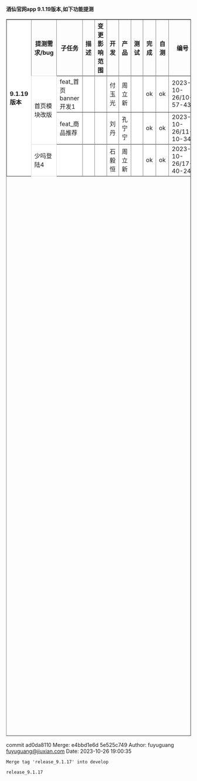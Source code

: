

 <h4> 酒仙官网app 9.1.19版本,如下功能提测 </h4> 
 

<table border="1" cellpadding="0" cellspacing="0" width="50%" height="50%">
    <tr>
      <th style="background-color:#ffffff;" rowspan="7" align="left">9.1.19版本</th>
    </tr>
      	<tr>
    	    	<th>提测需求/bug</th>
    	    	<th>子任务</th>
    	    	<th>描述</th>
    	    	<th>变更影响范围</th>
    	    	<th rowspan="1">开发</th>
    	    	<th>产品</th>
    	    	<th>测试</th>
    	    	<th>完成</th>
    	    	<th>自测</th>
    	    	<th>编号</th>
    	    	<th>提测时间</th>
    	    	<th style="width:15px">提测分支</th>
      	</tr>
  <tr>
      <td rowspan="3" style="background-color:#ffffff;border-width:1px;border-style:solid;border-color:#d9d9d9;opacity:1" align="left"  >首页模块改版</td>
  </tr>
    	<tr style="background-color:#ffffffff;">
    	  <td rowspan="1" align="left" translate="子任务">feat_首页banner开发1</td>
    	  <td translate="描述">       <pre></pre></td>
    	  <td translate="变更影响范围">    </td>
    	  <td translate="开发">付玉光</td>
    	  <td translate="产品">周立新</td>
    	  <td translate="测试"></td>
    	  <td translate="完成">ok</td>
    	  <td translate="自测">ok</td>
        <td translate="编号">2023-10-26/10-57-43</td>
        <td translate="提测时间"></td>
        <td translate="提测分支" >feature/feature_preRelease_9.1.19</td>
    	</tr>
    	<tr style="background-color:#ffffffff;">
    	  <td rowspan="1" align="left" translate="子任务">feat_商品推荐</td>
    	  <td translate="描述">       <pre></pre></td>
    	  <td translate="变更影响范围">    </td>
    	  <td translate="开发">刘丹</td>
    	  <td translate="产品">孔宁宁</td>
    	  <td translate="测试"></td>
    	  <td translate="完成">ok</td>
    	  <td translate="自测">ok</td>
        <td translate="编号">2023-10-26/11-10-34</td>
        <td translate="提测时间"></td>
        <td translate="提测分支" >feature/feature_preRelease_9.1.19</td>
    	</tr>
  <tr>
      <td rowspan="2" style="background-color:#ffffff;border-width:1px;border-style:solid;border-color:#d9d9d9;opacity:1" align="left"  >少吗登陆4</td>
  </tr>
    	<tr style="background-color:#ffffffff;">
    	  <td rowspan="1" align="left" translate="子任务"></td>
    	  <td translate="描述">       <pre></pre></td>
    	  <td translate="变更影响范围">    </td>
    	  <td translate="开发">石毅恒</td>
    	  <td translate="产品">周立新</td>
    	  <td translate="测试"></td>
    	  <td translate="完成">ok</td>
    	  <td translate="自测">ok</td>
        <td translate="编号">2023-10-26/17-40-24</td>
        <td translate="提测时间"></td>
        <td translate="提测分支" >feature/feature_preRelease_9.1.19</td>
    	</tr>
</table>


  
commit ad0da8110
Merge: e4bbd1e6d 5e525c749
Author: fuyuguang <fuyuguang@jiuxian.com>
Date:   2023-10-26 19:00:35

    Merge tag 'release_9.1.17' into develop
    
    release_9.1.17
